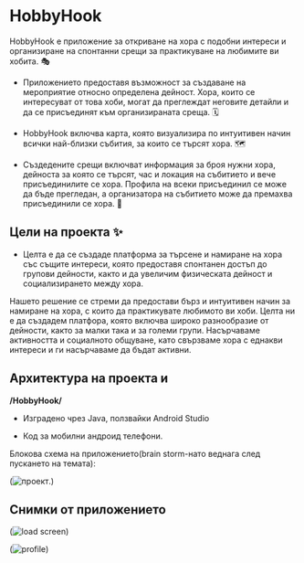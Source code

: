 # HobbyHook

HobbyHook е приложение за откриване на хора с подобни интереси и организиране на спонтанни срещи за практикуване на любимите ви хобита. 🎭

-   Приложението предоставя възможност за създаване на мероприятие относно определена дейност. Хора, които се интересуват от това хоби, могат да преглеждат неговите детайли и да се присъединят към организираната среща. 🗓️

-   HobbyHook включва карта, която визуализира по интуитивен начин всички най-близки събития, за които се търсят хора. 🗺️

-   Създедените срещи включват информация за броя нужни хора, дейноста за която се търсят, час и локация на събитието и вече присъединилите се хора. Профила на всеки присъединил се може да бъде прегледан, а организатора на събитието може да премахва присъединили се хора. 🤳

## Цели на проекта ✨

-   Целта е да се създаде платформа за търсене и намиране на хора със същите интереси, която предоставя спонтанен достъп до групови дейности, както и да увеличим физическата дейност и социализирането между хора.

Нашето решение се стреми да предостави бърз и интуитивен начин за намиране на хора, с които да практикувате любимото ви хоби. Целта ни е да създадем платфора, която включва широко разнообразие от дейности, както за малки така и за големи групи. Насърчаваме активността и социалното общуване, като свързваме хора с еднакви интереси и ги насърчаваме да бъдат активни.

## Архитектура на проекта и 

**/HobbyHook/**

-   Изградено чрез Java, ползвайки  Android Studio

-   Код за мобилни андроид телефони.

Блокова схема на приложението(brain storm-нато веднага след пускането на темата):

(![проект](https://github.com/NickProgrammerGaming/HackTuesXApp/assets/78904095/10bd4d8d-1544-442a-8c5c-a7a56cebe763).)


## Снимки от приложението

(![load screen](https://github.com/NickProgrammerGaming/HackTuesXApp/assets/78904095/d423c6f7-de0b-4b7f-bc59-5c5b4e6c2ebb))

(![profile](https://github.com/NickProgrammerGaming/HackTuesXApp/assets/78904095/a5666cde-bdca-4f72-8122-edfb5702c061))
